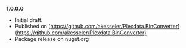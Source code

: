 


**1.0.0.0**

- Initial draft.
- Published on [https://github.com/akesseler/Plexdata.BinConverter](https://github.com/akesseler/Plexdata.BinConverter).
- Package release on nuget.org


